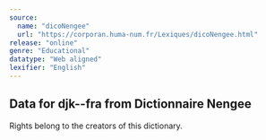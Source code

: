 ```yaml
---
source:
  name: "dicoNengee"
  url: "https://corporan.huma-num.fr/Lexiques/dicoNengee.html"
release: "online"
genre: "Educational"
datatype: "Web aligned"
lexifier: "English"
---
```


## Data for djk--fra from Dictionnaire Nengee

Rights belong to the creators of this dictionary.
